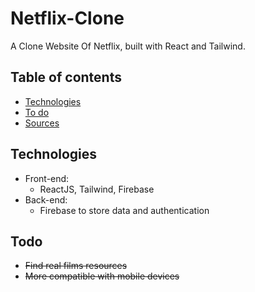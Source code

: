 # Netflix-Clone

A Clone Website Of Netflix, built with React and Tailwind.

## Table of contents

-   [Technologies](#technologies)
-   [To do](#todo)
-   [Sources](#sources)

## Technologies

-   Front-end:
    -   ReactJS, Tailwind, Firebase
-   Back-end:
    -   Firebase to store data and authentication

## Todo

-   <s>Find real films resources</s>
-   <s>More compatible with mobile devices</s>
